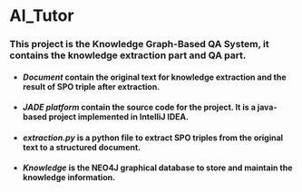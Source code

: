 # AI_Tutor
### This project is the Knowledge Graph-Based QA System, it contains the knowledge extraction part and QA part.
- #### ***Document*** contain the original text for knowledge extraction and the result of SPO triple after extraction.
- #### ***JADE platform*** contain the source code for the project. It is a java-based project implemented in IntelliJ IDEA.
- #### ***extraction.py*** is a python file to extract SPO triples from the original text to a structured document.
- #### ***Knowledge*** is the NEO4J graphical database to store and maintain the knowledge information.
